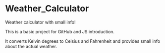 # Weather_Calculator
Weather calculator with small info!


This is a basic project for GitHub and JS introduction.

It converts Kelvin degrees to Celsius and Fahrenheit and provides small info about the actual weather.

